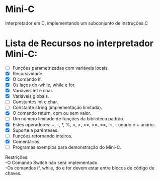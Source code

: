 # Mini-C
Interpretador em C, implementando um  subconjunto de instruções C


# Lista de Recursos no interpretador Mini-C:

- [ ] Funções parametrizadas com variáveis locais.
- [x] Recursividade.
- [x] O comando if.
- [x] Os laços do-while, while e for.
- [x] Variáveis int e char.
- [x] Variáveis globais.
- [ ] Constantes int e char.
- [ ] Constante string (implementação limitada).
- [x] O comando return, com ou sem valor.
- [ ] Um número limitado de funções da biblioteca padrão.
- [x] Estes operadores: +, -, *, %, <, >, <=, >=, ==, !=, - unário e + unário.
- [x] Suporte a parênteses.
- [ ] Funções retornando inteiros.
- [x] Comentários.
- [ ] Programas exemplos para demonstração do Mini-C.

Restrições:
<br>
-O Comando Switch não será implementado.<br>
-Os comandos if, while, do e for devem estar entre blocos de código de chaves.








